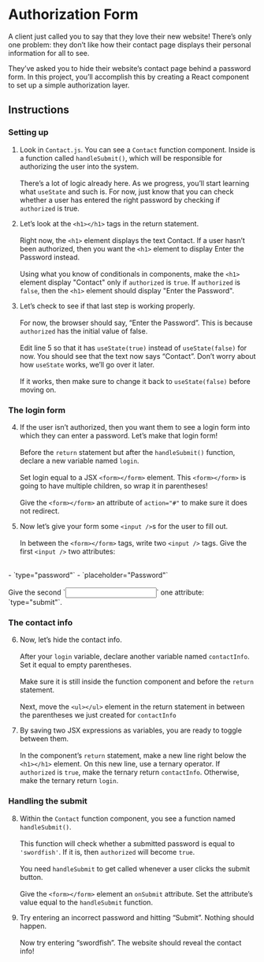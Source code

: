 # Authorization Form

A client just called you to say that they love their new website! There’s only one problem: they don’t like how their contact page displays their personal information for all to see.

They’ve asked you to hide their website’s contact page behind a password form. In this project, you’ll accomplish this by creating a React component to set up a simple authorization layer.

## Instructions

### Setting up

1. Look in `Contact.js`. You can see a `Contact` function component. Inside is a function called `handleSubmit()`, which will be responsible for authorizing the user into the system.
<br><br>
There’s a lot of logic already here. As we progress, you’ll start learning what `useState` and such is. For now, just know that you can check whether a user has entered the right password by checking if `authorized` is true.

2. Let’s look at the `<h1></h1>` tags in the return statement.
<br><br>
Right now, the `<h1>` element displays the text Contact. If a user hasn’t been authorized, then you want the `<h1>` element to display Enter the Password instead.
<br><br>
Using what you know of conditionals in components, make the `<h1>` element display "Contact" only if `authorized` is `true`. If `authorized` is `false`, then the `<h1>` element should display "Enter the Password".

3. Let’s check to see if that last step is working properly.
<br><br>
For now, the browser should say, “Enter the Password”. This is because `authorized` has the initial value of false.
<br><br>
Edit line 5 so that it has `useState(true)` instead of `useState(false)` for now. You should see that the text now says “Contact”. Don’t worry about how `useState` works, we’ll go over it later.
<br><br>
If it works, then make sure to change it back to `useState(false)` before moving on.

### The login form

4. If the user isn’t authorized, then you want them to see a login form into which they can enter a password. Let’s make that login form!
<br><br>
Before the `return` statement but after the `handleSubmit()` function, declare a new variable named `login`.
<br><br>
Set login equal to a JSX `<form></form>` element. This `<form></form>` is going to have multiple children, so wrap it in parentheses!
<br><br>
Give the `<form></form>` an attribute of `action="#"` to make sure it does not redirect.

5. Now let’s give your form some `<input />`s for the user to fill out.
<br><br>
In between the `<form></form>` tags, write two `<input />` tags. Give the first `<input />` two attributes:
<br>
- `type="password"`
- `placeholder="Password"`
<br><br>
Give the second `<input />` one attribute: `type="submit"`.

### The contact info

6. Now, let’s hide the contact info.
<br><br>
After your `login` variable, declare another variable named `contactInfo`. Set it equal to empty parentheses.
<br><br>
Make sure it is still inside the function component and before the `return` statement.
<br><br>
Next, move the `<ul></ul>` element in the return statement in between the parentheses we just created for `contactInfo`

7. By saving two JSX expressions as variables, you are ready to toggle between them.
<br><br>
In the component’s `return` statement, make a new line right below the `<h1></h1>` element. On this new line, use a ternary operator. If `authorized` is `true`, make the ternary return `contactInfo`. Otherwise, make the ternary return `login`.

### Handling the submit

8. Within the `Contact` function component, you see a function named `handleSubmit()`.
<br><br>
This function will check whether a submitted password is equal to `'swordfish'`. If it is, then `authorized` will become `true`.
<br><br>
You need `handleSubmit` to get called whenever a user clicks the submit button.
<br><br>
Give the `<form></form>` element an `onSubmit` attribute. Set the attribute’s value equal to the `handleSubmit` function.

9. Try entering an incorrect password and hitting “Submit”. Nothing should happen.
<br><br>
Now try entering “swordfish”. The website should reveal the contact info!